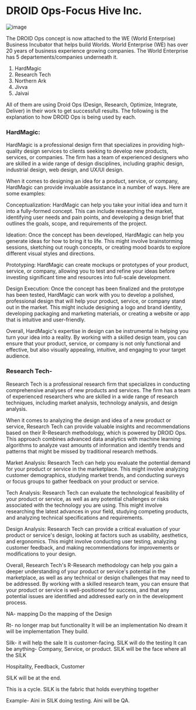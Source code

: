 # DROID Ops-Focus Hive Inc.


![image](https://user-images.githubusercontent.com/111142573/229425715-f2c2bc2f-d909-4e2b-8a10-a073e20532ae.png)

The DROID Ops concept is now attached to the WE (World Enterprise) 
Business Incubator that helps build Worlds. World Enterprise (WE) has over 20 years of business experience growing companies. 
The World Enterprise has 5 departements/companies underneath it.
1. HardMagic
2. Research Tech
3. Northern Ark 
4. Jivva
5. Jaivai 

All of them are using Droid Ops (Design, Research, Optimize, Integrate, Deliver) in their work to get successfull results. The following is the explanation to how DROID Ops is being used by each.

### HardMagic: 
HardMagic is a professional design firm that specializes in providing high-quality design services to clients seeking to develop new products, services, or companies. The firm has a team of experienced designers who are skilled in a wide range of design disciplines, including graphic design, industrial design, web design, and UX/UI design.

When it comes to designing an idea for a product, service, or company, HardMagic can provide invaluable assistance in a number of ways. Here are some examples:

Conceptualization: HardMagic can help you take your initial idea and turn it into a fully-formed concept. This can include researching the market, identifying user needs and pain points, and developing a design brief that outlines the goals, scope, and requirements of the project.

Ideation: Once the concept has been developed, HardMagic can help you generate ideas for how to bring it to life. This might involve brainstorming sessions, sketching out rough concepts, or creating mood boards to explore different visual styles and directions.

Prototyping: HardMagic can create mockups or prototypes of your product, service, or company, allowing you to test and refine your ideas before investing significant time and resources into full-scale development.

Design Execution: Once the concept has been finalized and the prototype has been tested, HardMagic can work with you to develop a polished, professional design that will help your product, service, or company stand out in the market. This might include designing a logo and brand identity, developing packaging and marketing materials, or creating a website or app that is intuitive and user-friendly.

Overall, HardMagic's expertise in design can be instrumental in helping you turn your idea into a reality. By working with a skilled design team, you can ensure that your product, service, or company is not only functional and effective, but also visually appealing, intuitive, and engaging to your target audience.

### Research Tech-
Research Tech is a professional research firm that specializes in conducting comprehensive analyses of new products and services. The firm has a team of experienced researchers who are skilled in a wide range of research techniques, including market analysis, technology analysis, and design analysis.

When it comes to analyzing the design and idea of a new product or service, Research Tech can provide valuable insights and recommendations based on their R-Research methodology, which is powered by DROID Ops. This approach combines advanced data analytics with machine learning algorithms to analyze vast amounts of information and identify trends and patterns that might be missed by traditional research methods.

Market Analysis: Research Tech can help you evaluate the potential demand for your product or service in the marketplace. This might involve analyzing customer demographics, studying market trends, and conducting surveys or focus groups to gather feedback on your product or service.

Tech Analysis: Research Tech can evaluate the technological feasibility of your product or service, as well as any potential challenges or risks associated with the technology you are using. This might involve researching the latest advances in your field, studying competing products, and analyzing technical specifications and requirements.

Design Analysis: Research Tech can provide a critical evaluation of your product or service's design, looking at factors such as usability, aesthetics, and ergonomics. This might involve conducting user testing, analyzing customer feedback, and making recommendations for improvements or modifications to your design.

Overall, Research Tech's R-Research methodology can help you gain a deeper understanding of your product or service's potential in the marketplace, as well as any technical or design challenges that may need to be addressed. By working with a skilled research team, you can ensure that your product or service is well-positioned for success, and that any potential issues are identified and addressed early on in the development process.

NA- mapping
Do the mapping of the Design

Rt- no longer map but functionality 
It will be an implementation 
No dream it will be implementation 
They build.


Silk- it will help the sale
It is customer-facing. 
SILK will do the testing
It can be anything- Company, Service, or product.
SILK will be the face where all the 
SILK 

Hospitality, Feedback, Customer

SILK will be at the end.

This is a cycle.
SILK is the fabric that holds everything together

Example- Aini in SILK doing testing. Aini will be QA. 
